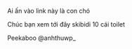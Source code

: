 <p>Ai ấn vào link này là con chó</p>
<p>Chúc bạn xem tới đây skibidi 10 cái toilet</p>
<div>Peekaboo
@anhthuwp_
</div>
